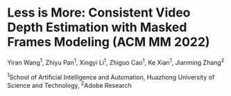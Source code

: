 # Less is More: Consistent Video Depth Estimation with Masked Frames Modeling (ACM MM 2022)
Yiran Wang<sup>1</sup>, Zhiyu Pan<sup>1</sup>, Xingyi Li<sup>1</sup>, Zhiguo Cao<sup>1</sup>, Ke Xian<sup>1</sup>, Jianming Zhang<sup>2</sup>

<sup>1</sup>School of Artificial Intelligence and Automation, Huazhong University of Science and Technology,
<sup>2</sup>Adobe Research
